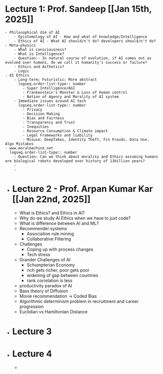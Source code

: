 # Lecture 1: Prof. Sandeep [[Jan 15th, 2025]]
	- Philosophical dim of AI
		- Epistemology of AI - How and what of knowledge/Intelligence
		- Ethics of AI - What AI should/n't do? developers should/n't do?
	- Meta-physics
		- What is consciousness?
		- What is Intelligence?
		- Question:- In natural course of evolution, if AI comes out as evolved over humans, do we call it humanity's success or failure?
		- Ethics and Asthetics?
		- Logic
	- AI Ethics
		- Long-term; Futuristic; More abstract
		  logseq.order-list-type:: number
			- Super Intelligence/AGI
			- Frankenstein's Monster & Loss of Human control
			- Notion of Agency and Morality of AI system
		- Immediate issues around AI tech
		  logseq.order-list-type:: number
			- Privacy
			- Decision Making
			- Bias and Fairness
			- Transparency and Trust
			- Inequities
			- Resource Consumption & Climate impact
			- Legal Frameworks and liability
			- Misuse: Deepfakes, Identity Theft, Fin Frauds, Data Use, Algo Mistakes
	- www.moralmachine.net
	  logseq.order-list-type:: number
		- Question: Can we think about morality and Ethics assuming humans are biological robots developed over history of 13billion years?
		-
		-
- # Lecture 2 - Prof. Arpan Kumar Kar [[Jan 22nd, 2025]]
	- What is Ethics? and Ethics in AI?
	- Why do we study AI Ethics when we have to just code?
	- What is difference between AI and ML?
	- Recommender systems
		- Association rule mining
		- Collaborative Filtering
	- Challenges
		- Coping up with process changes
		- Tech stress
	- Grander Challenges of AI
		- Schumpterian Economy
		- rich gets richer, poor gets poor
		- widening of gap between countries
		- rank correlation is less
	- productivity paradox of AI
	- Bass theory of Diffusion
	- Movie recommendation -> Coded Bias
	- Algorithmic determinism problem in recruitment and career progression
	- Euclidian vs Hamiltonian Distance
- # Lecture 3
- # Lecture 4
	-